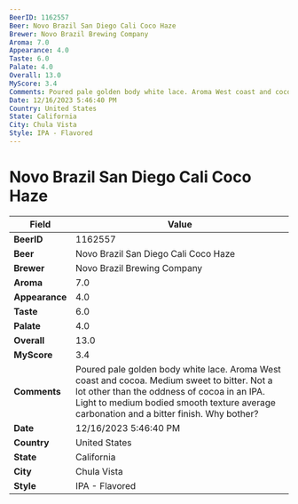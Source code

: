 ```yaml
---
BeerID: 1162557
Beer: Novo Brazil San Diego Cali Coco Haze
Brewer: Novo Brazil Brewing Company
Aroma: 7.0
Appearance: 4.0
Taste: 6.0
Palate: 4.0
Overall: 13.0
MyScore: 3.4
Comments: Poured pale golden body white lace. Aroma West coast and cocoa. Medium sweet to bitter. Not a lot other than the oddness of cocoa in an IPA. Light to medium bodied smooth texture average carbonation and a bitter finish. Why bother?
Date: 12/16/2023 5:46:40 PM
Country: United States
State: California
City: Chula Vista
Style: IPA - Flavored
---
```


# Novo Brazil San Diego Cali Coco Haze

| Field         | Value |
|---------------|-------|
| **BeerID** | 1162557 |
| **Beer** | Novo Brazil San Diego Cali Coco Haze |
| **Brewer** | Novo Brazil Brewing Company |
| **Aroma** | 7.0 |
| **Appearance** | 4.0 |
| **Taste** | 6.0 |
| **Palate** | 4.0 |
| **Overall** | 13.0 |
| **MyScore** | 3.4 |
| **Comments** | Poured pale golden body white lace. Aroma West coast and cocoa. Medium sweet to bitter. Not a lot other than the oddness of cocoa in an IPA. Light to medium bodied smooth texture average carbonation and a bitter finish. Why bother? |
| **Date** | 12/16/2023 5:46:40 PM |
| **Country** | United States |
| **State** | California |
| **City** | Chula Vista |
| **Style** | IPA - Flavored |
